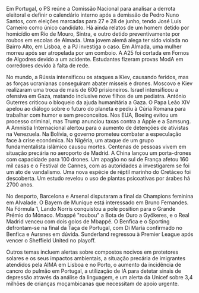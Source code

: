 Em Portugal, o PS reúne a Comissão Nacional para analisar a derrota eleitoral e definir o calendário interno após a demissão de Pedro Nuno Santos, com eleições marcadas para 27 e 28 de junho, tendo José Luís Carneiro como único candidato. Há ainda relatos de um homem detido por homicídio em Rio de Mouro, Sintra, e outro detido preventivamente por roubos em escolas de Almada. Uma jovem alemã alega ter sido violada no Bairro Alto, em Lisboa, e a PJ investiga o caso. Em Almada, uma mulher morreu após ser atropelada por um comboio. A A25 foi cortada em Fornos de Algodres devido a um acidente. Estudantes fizeram provas ModA em corredores devido à falta de rede.

No mundo, a Rússia intensificou os ataques a Kiev, causando feridos, mas as forças ucranianas conseguiram abater mísseis e drones. Moscovo e Kiev realizaram uma troca de mais de 600 prisioneiros. Israel intensificou a ofensiva em Gaza, matando inclusive nove filhos de um pediatra. António Guterres criticou o bloqueio da ajuda humanitária a Gaza. O Papa Leão XIV apelou ao diálogo sobre o futuro do planeta e pediu à Cúria Romana para trabalhar com humor e sem preconceitos. Nos EUA, Boeing evitou um processo criminal, mas Trump anunciou taxas contra a Apple e a Samsung. A Amnistia Internacional alertou para o aumento de detenções de ativistas na Venezuela. Na Bolívia, o governo prometeu combater a especulação face à crise económica. Na Nigéria, um ataque de um grupo fundamentalista islâmico causou mortes. Centenas de pessoas vivem em situação precária no aeroporto de Madrid. A China lançou um porta-drones com capacidade para 100 drones. Um apagão no sul de França afetou 160 mil casas e o Festival de Cannes, com as autoridades a investigarem se foi um ato de vandalismo. Uma nova espécie de réptil marinho do Cretáceo foi descoberta. Um estudo revelou o uso de plantas psicoativas por árabes há 2700 anos.

No desporto, Barcelona e Arsenal disputaram a final da Champions feminina em Alvalade. O Bayern de Munique está interessado em Bruno Fernandes. Na Fórmula 1, Lando Norris conquistou a pole position para o Grande Prémio do Mónaco. Mbappé "roubou" a Bota de Ouro a Gyökeres, e o Real Madrid venceu com dois golos de Mbappé. O Benfica e o Sporting defrontam-se na final da Taça de Portugal, com Di María confirmado no Benfica e Aursnes em dúvida. Sunderland regressou à Premier League após vencer o Sheffield United no playoff.

Outros temas incluem alertas sobre compostos nocivos em protetores solares e os seus impactos ambientais, a situação precária de imigrantes atendidos pela AIMA em Lisboa e no Porto, o aumento da incidência de cancro do pulmão em Portugal, a utilização de IA para detetar sinais de depressão através da análise da linguagem, e um alerta da Unicef sobre 3,4 milhões de crianças moçambicanas que necessitam de apoio urgente.